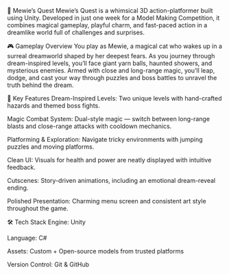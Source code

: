 🐾 Mewie’s Quest
Mewie’s Quest is a whimsical 3D action-platformer built using Unity. Developed in just one week for a Model Making Competition, it combines magical gameplay, playful charm, and fast-paced action in a dreamlike world full of challenges and surprises.

🎮 Gameplay Overview
You play as Mewie, a magical cat who wakes up in a surreal dreamworld shaped by her deepest fears. As you journey through dream-inspired levels, you’ll face giant yarn balls, haunted showers, and mysterious enemies. Armed with close and long-range magic, you’ll leap, dodge, and cast your way through puzzles and boss battles to unravel the truth behind the dream.

🧠 Key Features
Dream-Inspired Levels: Two unique levels with hand-crafted hazards and themed boss fights.

Magic Combat System: Dual-style magic — switch between long-range blasts and close-range attacks with cooldown mechanics.

Platforming & Exploration: Navigate tricky environments with jumping puzzles and moving platforms.

Clean UI: Visuals for health and power are neatly displayed with intuitive feedback.

Cutscenes: Story-driven animations, including an emotional dream-reveal ending.

Polished Presentation: Charming menu screen and consistent art style throughout the game.

🛠️ Tech Stack
Engine: Unity

Language: C#

Assets: Custom + Open-source models from trusted platforms

Version Control: Git & GitHub
